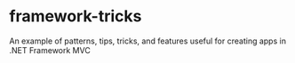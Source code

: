 # framework-tricks
An example of patterns, tips, tricks, and features useful for creating apps in .NET Framework MVC
